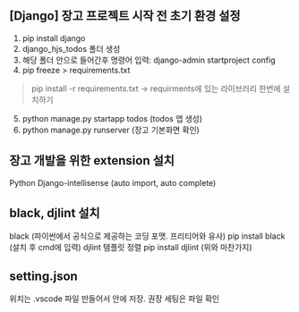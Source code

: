 ## [Django] 장고 프로젝트 시작 전 초기 환경 설정

1. pip install django
2. django_hjs_todos 폴더 생성
3. 해당 폴더 안으로 들어간후 명령어 입력: django-admin startproject config
4. pip freeze > requirements.txt
> pip install -r requirements.txt -> requirments에 있는 라이브러리 한번에 설치하기
5. python manage.py startapp todos (todos 앱 생성)
6. python manage.py runserver (장고 기본화면 확인)

## 장고 개발을 위한 extension 설치
Python
Django-intellisense (auto import, auto complete)

## black, djlint 설치
black (파이썬에서 공식으로 제공하는 코딩 포맷. 프리티어와 유사)
pip install black (설치 후 cmd에 입력)
djlint 탬플릿 정렬
pip install djlint (위와 마찬가지)

## setting.json
위치는 .vscode 파일 만들어서 안에 저장.
권장 세팅은 파일 확인
